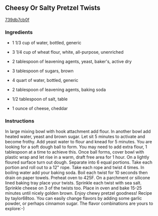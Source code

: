 ## Cheesy Or Salty Pretzel Twists

[739db7cb0f](https://cookpad.com/us/recipes/353825-cheesy-or-salty-pretzel-twists)

### Ingredients

 - 1 1/3 cup of water, bottled, generic

 - 3 1/4 cup of wheat flour, white, all-purpose, unenriched

 - 2 tablespoon of leavening agents, yeast, baker's, active dry

 - 3 tablespoon of sugars, brown

 - 4 quart of water, bottled, generic

 - 2 tablespoon of leavening agents, baking soda

 - 1/2 tablespoon of salt, table

 - 1 ounce of cheese, cheddar

### Instructions

In large mixing bowl with hook attachment add flour. In another bowl add heated water, yeast and brown sugar. Let sit 5 minutes to activate and become frothy. Add yeast water to flour and knead for 5 minutes. You are looking for a soft dough ball to form. You may need to add extra flour, 1 tablespoon at a time to achieve this. Once ball forms, cover bowl with plastic wrap and let rise in a warm, draft free area for 1 hour. On a lightly floured surface turn out dough. Separate into 6 equal portions. Take each portion and roll out to a 12" rope. Take each rope and twist 4 times. In boiling water add your baking soda. Boil each twist for 10 seconds then drain on paper towels. Preheat oven to 425F. On a parchment or silicone lined baking tray place your twists. Sprinkle each twist with sea salt. Sprinkle cheese on 3 of the twists too. Place in oven and bake 15-25 minutes until nicely golden brown. Enjoy chewy pretzel goodness! Recipe by taylor68too. You can easily change flavors by adding some garlic powder, or perhaps cinnamon sugar. The flavor combinations are yours to explore:-)